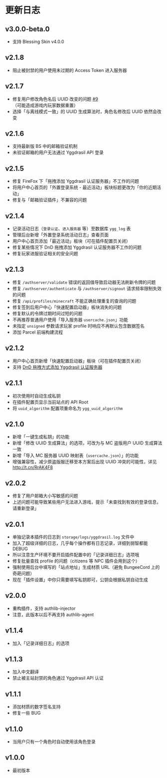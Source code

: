 # 更新日志

## v3.0.0-beta.0
- 支持 Blessing Skin v4.0.0

## v2.1.8
- 阻止被封禁的用户使用未过期的 Access Token 进入服务器

## v2.1.7
- 修复用户修改角色名后 UUID 改变的问题 [#9](https://github.com/bs-community/blessing-skin-plugins/issues/9)（可能造成游戏内玩家数据重置）
- 选择「与离线模式一致」的 UUID 生成算法时，角色名修改后 UUID 依然会改变

## v2.1.6
- 支持最新版 BS 中的邮箱验证机制
- 未验证邮箱的用户无法通过 Yggdrasil API 登录

## v2.1.5
- 修复 FireFox 下「拖拽添加 Yggdrasil 认证服务器」不工作的问题
- 将用户中心首页的「外置登录系统 - 最近活动」板块标题更改为「你的近期活动」
- 修复与「邮箱验证插件」不兼容的问题

## v2.1.4
- 记录活动日志（`登录认证`、`进入服务器` 等）至数据库 `ygg_log` 表
- 管理后台新增「外置登录系统活动日志」查看页面
- 用户中心首页添加「最近活动」板块（可在插件配置页关闭）
- 修复某些情况下 DnD 拖拽添加 Yggdrasil 认证服务器不工作的问题
- 修复玩家进服验证相关的安全问题

## v2.1.3
- 修复 `/authserver/validate` 错误的返回值导致启动器无法刷新令牌的问题
- 修复 `/authserver/authenticate` 与 `/authserver/signout` 请求频率限制失效的问题
- 修复 `/api/profiles/minecraft` 不能正确处理重复的查询的问题
- 修复签到后用户中心「快速配置启动器」板块消失的问题
- 修复默认的令牌过期时间过短的问题
- 不再推荐普通用户使用「导入服务器 `usercache.json`」功能
- 未指定 `unsigned` 参数请求玩家 profile 时响应不再默认包含数据签名
- 添加 Parcel 前端构建流程

## v2.1.2
- 用户中心首页新增「快速配置启动器」板块（可在插件配置页关闭）
- 支持 [DnD 拖拽方式添加 Yggdrasil 认证服务器](http://t.cn/RdKTDAz)

## v2.1.1
- 初次使用时自动生成私钥
- 在插件配置页显示当前站点的 API Root
- 将 `uuid_algorithm` 配置项重命名为 `ygg_uuid_algorithm`

## v2.1.0
- 新增「一键生成私钥」的功能
- 新增「修改 UUID 生成算法」的选项，可改为与 MC 盗版用户 UUID 生成算法一致
- 新增「导入 MC 服务器 UUID 映射表（`usercache.json`）」的功能
- 增强兼容性，减少原盗版服迁移至本方案后出现 UUID 冲突的可能性，详见 http://t.cn/RrAK4F8

## v2.0.2
- 修复了用户邮箱大小写敏感的问题
- 上述问题可能导致某些用户无法进入游戏，提示「未查找到有效的登录信息，请重新登录」

## v2.0.1
- 单独记录本插件的日志到 `storage/logs/yggdrasil.log` 文件中
- 加入了超级详细的日志，几乎每个操作都有日志记录，详细到弱智都能 DEBUG
- 所以注意生产环境不要开启插件配置中的「记录详细日志」选项哦
- 修复批量查找 profile 的问题（citizens 等 NPC 插件会用到这个）
- 强制使用后台中填写的「站点地址」生成材质 URL（避免 BungeeCord 上的奇葩问题）
- 现在「插件设置」中你只需要填写私钥即可，公钥会根据私钥自动生成

## v2.0.0
- 重构插件，支持 authlib-injector
- 注意，此版本以后不再支持 authlib-agent

## v1.1.4
- 加入「记录详细日志」的选项

## v1.1.3
- 加入中文翻译
- 禁止被主站封禁的角色通过 Yggdrasil API 认证

## v1.1.1
- 添加材质的数字签名支持
- 修复一些 BUG

## v1.1.0
- 当用户只有一个角色时自动使用该角色登录

## v1.0.0
- 最初版本
